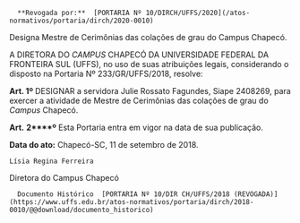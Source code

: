       **Revogada por:**  [PORTARIA Nº 10/DIRCH/UFFS/2020](/atos-normativos/portaria/dirch/2020-0010) 

   Designa Mestre de Cerimônias das colações de grau do Campus Chapecó.  

 A DIRETORA DO *CAMPUS* CHAPECÓ DA UNIVERSIDADE FEDERAL DA FRONTEIRA SUL (UFFS), no uso de suas atribuições legais, considerando o disposto na Portaria Nº 233/GR/UFFS/2018, resolve:

   
**Art. 1º** DESIGNAR a servidora Julie Rossato Fagundes, Siape 2408269, para exercer a atividade de Mestre de Cerimônias das colações de grau do *Campus* Chapecó. 

  

 **Art.** **2****º** Esta Portaria entra em vigor na data de sua publicação.

  

   **Data do ato:** Chapecó-SC, 11 de setembro de 2018.   
 

    Lísia Regina Ferreira   
 Diretora do Campus Chapecó 

      Documento Histórico  [PORTARIA Nº 10/DIR CH/UFFS/2018 (REVOGADA)](https://www.uffs.edu.br/atos-normativos/portaria/dirch/2018-0010/@@download/documento_historico)     
      
